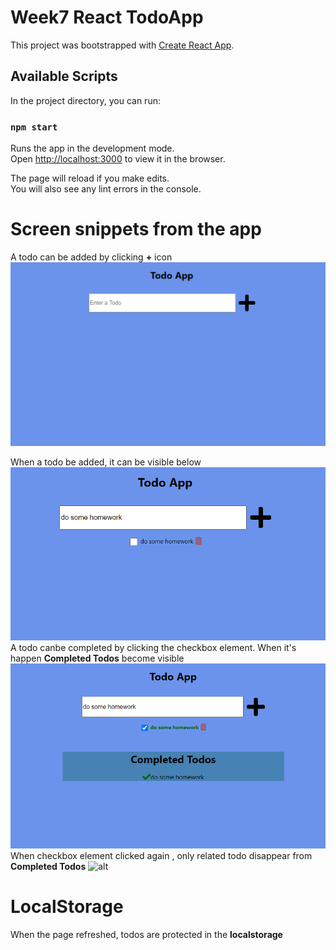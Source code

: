 # Week7 React TodoApp

This project was bootstrapped with [Create React App](https://github.com/facebook/create-react-app).

## Available Scripts

In the project directory, you can run:

### `npm start`

Runs the app in the development mode.\
Open [http://localhost:3000](http://localhost:3000) to view it in the browser.

The page will reload if you make edits.\
You will also see any lint errors in the console.

# Screen snippets from the app

A todo can be added by clicking **+** icon
![alt](images/1.PNG)

When a todo be added, it can be visible below
![alt](images/2.PNG)
A todo canbe completed by clicking the checkbox element. When it's happen **Completed Todos** become visible
![alt](images/3.PNG)
When checkbox element clicked again , only related todo
disappear from **Completed Todos**
![alt](/images/4.PNG)

# LocalStorage

When the page refreshed, todos are protected in the **localstorage**
